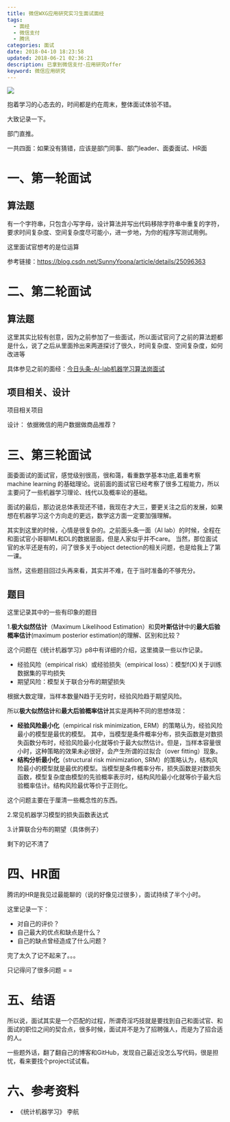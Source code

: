 ```yaml
---
title: 微信WXG应用研究实习生面试面经
tags:
  - 面经
  - 微信支付
  - 腾讯
categories: 面试
date: 2018-04-10 18:23:58
updated: 2018-06-21 02:36:21
description: 已拿到微信支付-应用研究offer
keyword: 微信应用研究
---
```


![](https://ws2.sinaimg.cn/large/006tKfTcly1fs3uzxe0vbj3098048t8l.jpg)


抱着学习的心态去的，时间都是约在周末，整体面试体验不错。

大致记录一下。

<!-- more -->
 
部门直推。

一共四面：如果没有猜错，应该是部门同事、部门leader、面委面试、HR面

# 一、第一轮面试



## 算法题

有一个字符串，只包含小写字母，设计算法并写出代码移除字符串中重复的字符，要求时间复杂度、空间复杂度尽可能小，进一步地，为你的程序写测试用例。
    
这里面试官想考的是位运算

参考链接：https://blog.csdn.net/SunnyYoona/article/details/25096363

#  二、第二轮面试

## 算法题

这里其实比较有创意，因为之前参加了一些面试，所以面试官问了之前的算法题都是什么，说了之后从里面拎出来两道探讨了很久，时间复杂度、空间复杂度，如何改进等

具体参见之前的面经：[今日头条-AI-lab机器学习算法岗面试]( https://hellogod.cn/2017-12-30/toutiao-interview/)

## 项目相关、设计

项目相关项目

设计： 依据微信的用户数据做商品推荐？

# 三、第三轮面试

面委面试的面试官，感觉级别很高，很和蔼，看重数学基本功底,着重考察machine learning 的基础理论。说前面的面试官已经考察了很多工程能力，所以主要问了一些机器学习理论、线代以及概率论的基础。

面试的最后，那边说总体表现还不错，我现在才大三，要更关注之后的发展，如果想在机器学习这个方向走的更远，数学这方面一定要加强理解。

其实到这里的时候，心情是很复杂的。之前面头条一面（AI lab）的时候，全程在和面试官小哥聊ML和DL的数据层面，但是人家似乎并不care。 当然，那位面试官的水平还是有的，问了很多关于object detection的相关问题，也是给我上了第一课。

当然，这些题目回过头再来看，其实并不难，在于当时准备的不够充分。


## 题目

这里记录其中的一些有印象的题目

1.**极大似然估计**（Maximum Likelihood Estimation）和**贝叶斯估计**中的**最大后验概率估计**(maximum posterior estimation)的理解、区别和比较？

这个问题在《统计机器学习》p8中有详细的介绍，这里摘录一些以作记录。

- 经验风险（empirical risk）或经验损失（empirical loss）：模型f(X)关于训练数据集的平均损失
- 期望风险：模型关于联合分布的期望损失    
    
根据大数定理，当样本数量N趋于无穷时，经验风险趋于期望风险。    
    
所以**极大似然估计**和**最大后验概率估计**其实是两种不同的思想体现：


- **经验风险最小化**（empirical risk minimization, ERM）的策略认为，经验风险最小的模型是最优的模型。 其中，当模型是条件概率分布，损失函数是对数损失函数分布时，经验风险最小化就等价于最大似然估计。但是，当样本容量很小时，这种策略的效果未必很好，会产生所谓的过拟合（over fitting）现象。
- **结构分析最小化**（structural risk minimization, SRM）的策略认为，结构风险最小的模型就是最优的模型。当模型是条件概率分布，损失函数是对数损失函数，模型复杂度由模型的先验概率表示时，结构风险最小化就等价于最大后验概率估计。结构风险最优等价于正则化。

这个问题主要在于厘清一些概念性的东西。

2.常见机器学习模型的损失函数表达式

3.计算联合分布的期望（具体例子）

剩下的记不清了

# 四、HR面

腾讯的HR是我见过最能聊的（说的好像见过很多），面试持续了半个小时。

这里记录一下：

- 对自己的评价？
- 自己最大的优点和缺点是什么？
- 自己的缺点曾经造成了什么问题？
    

完了太久了记不起来了。。。

只记得问了很多问题  = =

# 五、结语

所以说，面试其实是一个匹配的过程，所谓奇淫巧技就是要找到自己和面试官、和面试的职位之间的契合点，很多时候，面试并不是为了招聘强人，而是为了招合适的人。




一些题外话，翻了翻自己的博客和GitHub，发现自己最近没怎么写代码，很是担忧，看来要找个project试试看。


# 六、参考资料

- 《统计机器学习》 李航


